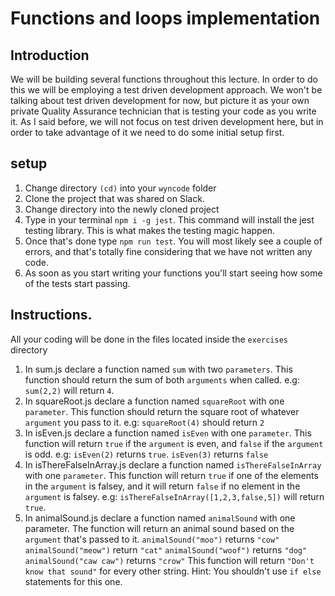 # Functions and loops implementation

## Introduction
We will be building several functions throughout this lecture. In order to do this we will be employing a test driven development approach. We won't be talking about test driven development for now, but picture it as your own private Quality Assurance technician that is testing your code as you write it. As I said before, we will not focus on test driven development here, but in order to take advantage of it we need to do some initial setup first.

## setup
1. Change directory ```(cd)``` into your ```wyncode``` folder
2. Clone the project that was shared on Slack.
3. Change directory into the newly cloned project
4. Type in your terminal ```npm i -g jest```. This command will install the jest testing library. This is what makes the testing magic happen.
5. Once that's done type ```npm run test```. You will most likely see a couple of errors, and that's totally fine considering that we have not written any code.
6. As soon as you start writing your functions you'll start seeing how some of the tests start passing.

## Instructions.
All your coding will be done in the files located inside the ```exercises``` directory
1. In sum.js declare a function named ```sum``` with two ```parameters```. This function should return the sum of both ```arguments``` when called. e.g: ```sum(2,2)``` will return ```4```.
2. In squareRoot.js declare a function named ```squareRoot``` with one ```parameter```. This function should return the square root of whatever ```argument``` you pass to it. e.g: ```squareRoot(4)``` should return ```2```
3. In isEven.js declare a function named ```isEven``` with one ```parameter```. This function will return ```true``` if the ```argument``` is even, and ```false``` if the ```argument``` is odd. e.g: ```isEven(2)``` returns ```true```. ```isEven(3)``` returns ```false```
4. In isThereFalseInArray.js declare a function named ```isThereFalseInArray``` with one ```parameter```. This function will return ```true``` if one of the elements in the ```argument``` is falsey, and it will return ```false``` if no element in the ```argument``` is falsey. e.g: ``isThereFalseInArray([1,2,3,false,5])`` will return ```true```.
5. In animalSound.js declare a function named ```animalSound``` with one parameter. The function will return an animal sound based on the ```argument``` that's passed to it.
```animalSound("moo")``` returns ```"cow"```
```animalSound("meow")``` return ```"cat"```
```animalSound("woof")``` returns ```"dog"```
```animalSound("caw caw")``` returns ```"crow"```
This function will return ```"Don't know that sound"```  for every other string.
Hint: You shouldn't use ```if else``` statements for this one.
